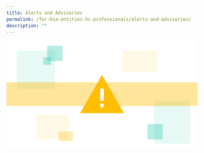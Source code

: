 ```yaml
---
title: Alerts and Advisories
permalink: /for-hia-entities-hc-professionals/alerts-and-advisories/
description: ""
---
```

![](/images/alerts%20and%20advisories.png)